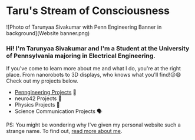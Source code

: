 #                                                             Taru's Stream of Consciousness
![Photo of Tarunyaa Sivakumar with Penn Engineering Banner in background](Website banner.png)
###           Hi! I'm Tarunyaa Sivakumar and I'm a Student at the University of Pennsylvania majoring in Electrical Engineering. 
If you've come to learn more about me and what I do, you're at the right place. From nanorobots to 3D displays, who knows what you'll find!😉😄 Check out my projects below. 

- [Penngineering Projects](https://tarunyaa.github.io/penngineering-projects/) 🦾
- neuro42 Projects 🧠
- Physics Projects 🔭
- Science Communication Projects 🗣
  
PS: You might be wondering why I've given my personal website such a strange name. To find out, [read more about me](https://tarunyaa.github.io/#more-about-me).

